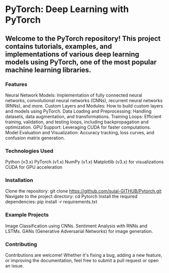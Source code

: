 # PyTorch: Deep Learning with PyTorch

## Welcome to the PyTorch repository! This project contains tutorials, examples, and implementations of various deep learning models using PyTorch, one of the most popular machine learning libraries.

### Features

Neural Network Models: Implementation of fully connected neural networks, convolutional neural networks (CNNs), recurrent neural networks (RNNs), and more.
Custom Layers and Modules: How to build custom layers and models using PyTorch.
Data Loading and Preprocessing: Handling datasets, data augmentation, and transformations.
Training Loops: Efficient training, validation, and testing loops, including backpropagation and optimization.
GPU Support: Leveraging CUDA for faster computations.
Model Evaluation and Visualization: Accuracy tracking, loss curves, and confusion matrix generation.

### Technologies Used

Python (v3.x)
PyTorch (v1.x)
NumPy (v1.x)
Matplotlib (v3.x) for visualizations
CUDA for GPU acceleration

### Installation
Clone the repository: git clone https://github.com/sujal-GITHUB/Pytorch.git
Navigate to the project directory: cd Pytorch
Install the required dependencies: pip install -r requirements.txt

### Example Projects

Image Classification using CNNs.
Sentiment Analysis with RNNs and LSTMs.
GANs (Generative Adversarial Networks) for image generation.

### Contributing

Contributions are welcome! Whether it's fixing a bug, adding a new feature, or improving the documentation, feel free to submit a pull request or open an issue.
